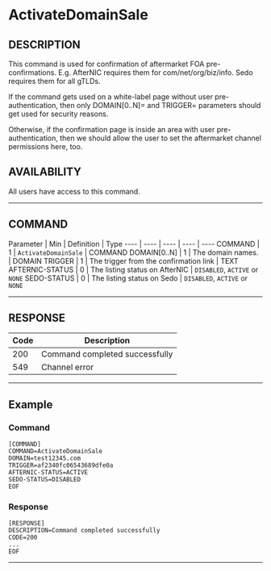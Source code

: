 # ActivateDomainSale

## DESCRIPTION
This command is used for confirmation of aftermarket FOA pre-confirmations. E.g. AfterNIC requires them for com/net/org/biz/info. Sedo requires them for all gTLDs.

If the command gets used on a white-label page without user pre-authentication, then only DOMAIN[0..N]= and TRIGGER= parameters should get used for security reasons.

Otherwise, if the confirmation page is inside an area with user pre-authentication, then we should allow the user to set the aftermarket channel permissions here, too.

## AVAILABILITY
All users have access to this command.

----
## COMMAND

Parameter | Min | Definition | Type
---- | ---- | ---- | ---- | ----
COMMAND | 1 | `ActivateDomainSale` | COMMAND
DOMAIN[0..N] | 1 | The domain names. | DOMAIN
TRIGGER | 1 | The trigger from the confirmation link | TEXT
AFTERNIC-STATUS | 0 | The listing status on AfterNIC | `DISABLED`, `ACTIVE` or `NONE`
SEDO-STATUS | 0 | The listing status on Sedo | `DISABLED`, `ACTIVE` or `NONE`

----
## RESPONSE

Code | Description
---- | ----
200 | Command completed successfully
549 | Channel error

----
## Example

### Command

```
[COMMAND]
COMMAND=ActivateDomainSale
DOMAIN=test12345.com
TRIGGER=af2340fc06543689dfe0a
AFTERNIC-STATUS=ACTIVE
SEDO-STATUS=DISABLED
EOF
```
### Response

```
[RESPONSE]
DESCRIPTION=Command completed successfully
CODE=200
...
EOF
```

----
